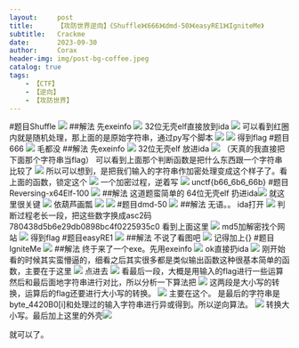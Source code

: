 ```yaml
---
layout:     post
title:      【攻防世界逆向】《Shuffle》《666》《dmd-50》《easyRE1》《IgniteMe》
subtitle:   Crackme
date:       2023-09-30
author:     Corax
header-img: img/post-bg-coffee.jpeg
catalog: true
tags:
    - 【CTF】
    - 【逆向】
    - 【攻防世界】
---
```


#题目Shuffle
![](https://typora-1321221957.cos.ap-shanghai.myqcloud.com/image1/202311020113198.png)
##解法
先exeinfo
![](https://typora-1321221957.cos.ap-shanghai.myqcloud.com/image1/202311020113199.png)
32位无壳elf直接放到ida
![](https://typora-1321221957.cos.ap-shanghai.myqcloud.com/image1/202311020113200.png)
可以看到红圈内就是随机处理，那上面的是原始字符串，通过py写个脚本
![](https://typora-1321221957.cos.ap-shanghai.myqcloud.com/image1/202311020113201.png)
![](https://typora-1321221957.cos.ap-shanghai.myqcloud.com/image1/202311020113202.png)
得到flag
#题目666
![](https://typora-1321221957.cos.ap-shanghai.myqcloud.com/image1/202311020113203.png)
毛都没
##解法
先exeinfo
![](https://typora-1321221957.cos.ap-shanghai.myqcloud.com/image1/202311020113204.png)
32位无壳elf 放进ida
![](https://typora-1321221957.cos.ap-shanghai.myqcloud.com/image1/202311020113205.png)
（天真的我直接把下面那个字符串当flag）
可以看到上面那个判断函数是把什么东西跟一个字符串比较了
![](https://typora-1321221957.cos.ap-shanghai.myqcloud.com/image1/202311020113206.png)
所以可以想到，是把我们输入的字符串作加密处理变成这个样子了。看上面的函数，锁定这个
![](https://typora-1321221957.cos.ap-shanghai.myqcloud.com/image1/202311020113207.png)
一个加密过程，逆着写
![](https://typora-1321221957.cos.ap-shanghai.myqcloud.com/image1/202311020113208.png)
unctf{b66_6b6_66b}
#题目Reversing-x64Elf-100
![](https://typora-1321221957.cos.ap-shanghai.myqcloud.com/image1/202311020113209.png)
##解法
这道题蛮简单的
64位无壳elf
扔进ida![](https://typora-1321221957.cos.ap-shanghai.myqcloud.com/image1/202311020113210.png)
就这里很关键
![](https://typora-1321221957.cos.ap-shanghai.myqcloud.com/image1/202311020113211.png)
依葫芦画瓢
![](https://typora-1321221957.cos.ap-shanghai.myqcloud.com/image1/202311020113212.png)
![](https://typora-1321221957.cos.ap-shanghai.myqcloud.com/image1/202311020113213.png)
#题目dmd-50
![](https://typora-1321221957.cos.ap-shanghai.myqcloud.com/image1/202311020113214.png)
##解法
无语。。
ida打开
![](https://typora-1321221957.cos.ap-shanghai.myqcloud.com/image1/202311020113215.png)
判断过程老长一段，把这些数字换成asc2码 780438d5b6e29db0898bc4f0225935c0
看到上面这里
![](https://typora-1321221957.cos.ap-shanghai.myqcloud.com/image1/202311020113216.png)
md5加解密找个网站
![](https://typora-1321221957.cos.ap-shanghai.myqcloud.com/image1/202311020113217.png)
得到flag
#题目easyRE1
![](https://typora-1321221957.cos.ap-shanghai.myqcloud.com/image1/202311020113218.png)
##解法
不说了看图吧
![](https://typora-1321221957.cos.ap-shanghai.myqcloud.com/image1/202311020113219.png)
记得加上{}
#题目IgniteMe
![](https://typora-1321221957.cos.ap-shanghai.myqcloud.com/image1/202311020113220.png)
##解法
终于来了一个exe。先用exeinfo
![](https://typora-1321221957.cos.ap-shanghai.myqcloud.com/image1/202311020113222.png)
ok直接扔ida
![](https://typora-1321221957.cos.ap-shanghai.myqcloud.com/image1/202311020113223.png)
刚开始看的时候其实蛮懵逼的，细看之后其实很多都是类似输出函数这种很基本简单的函数，主要在于这里
![](https://typora-1321221957.cos.ap-shanghai.myqcloud.com/image1/202311020113224.png)
点进去
![](https://typora-1321221957.cos.ap-shanghai.myqcloud.com/image1/202311020113225.png)
看最后一段，大概是用输入的flag进行一些运算然后和最后面地字符串进行对比，所以分析一下算法把
![](https://typora-1321221957.cos.ap-shanghai.myqcloud.com/image1/202311020113226.png)
这两段是大小写的转换，运算后的flag还要进行大小写的转换。
![](https://typora-1321221957.cos.ap-shanghai.myqcloud.com/image1/202311020113227.png)
主要在这个。
是最后的字符串是byte_4420B0[i]和处理过的输入字符串进行异或得到。所以逆向算法。
![](https://typora-1321221957.cos.ap-shanghai.myqcloud.com/image1/202311020113228.png)
转换大小写。最后加上这里的外壳![](https://typora-1321221957.cos.ap-shanghai.myqcloud.com/image1/202311020113229.png)

就可以了。
